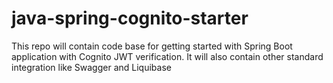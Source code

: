 # java-spring-cognito-starter
This repo will contain code base for getting started with Spring Boot application with Cognito JWT verification. It will also contain other standard integration like Swagger and Liquibase
